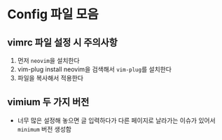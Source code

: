# Config 파일 모음
## vimrc 파일 설정 시 주의사항
1. 먼저 `neovim`을 설치한다
2. vim-plug install neovim을 검색해서 `vim-plug`를 설치한다
3. 파일을 복사해서 적용한다

## vimium 두 가지 버전
- 너무 많은 설정해 놓으면 글 입력하다가 다른 페이지로 날라가는 이슈가 있어서 `minimum` 버전 생성함
